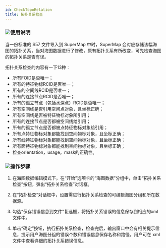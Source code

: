 ```yaml
---
id: CheckTopoRelation
title: 拓扑关系检查
---
```

### ![](../../../../img/read.gif)使用说明

当一份标准的 S57 文件导入到 SuperMap 中时，SuperMap
会对应存储该幅海图的拓扑关系，当对海图数据进行了修改，原有拓扑关系有所改变，可先检查海图的拓扑关系是否有误。

拓扑关系检查的内容有一下13种：

  * 所有FOID是否唯一；
  * 所有的特征物标RCID是否唯一；
  * 所有的空间线RCID是否唯一；
  * 所有的连接节点RCID是否唯一；
  * 所有的孤立节点（包括水深点）RCID是否唯一；
  * 所有空间线是否引用空间点对象，且坐标正确；
  * 所有空间线是否被特征物标对象所引用；
  * 所有的连接节点是否都被空间线给引用；
  * 所有的孤立节点是否都被点特征物标对象给引用；
  * 所有点特征物标对象都能找到空间物标对象，且坐标正确；
  * 所有线特征物标对象都能找到空间物标对象，且坐标正确；
  * 所有面特征物标对象都能找到空间物标对象，且坐标正确；
  * 检查orientation，usage，mask的正确性。

### ![](../../../../img/read.gif)操作步骤

  1. 在海图数据编辑模式下，在“开始”选项卡的“海图数据”分组中，单击“拓扑关系检查”按钮，弹出“拓扑关系检查”对话框。
  2. 在“拓扑检查”对话框中，设置需进行拓扑关系检查的可编辑海图分组和所在数据源。

  3. 勾选“保存错误信息到文件”复选框，将拓扑关系错误的信息保存到相应的xml文件中。
  4. 单击“确定”按钮，执行拓扑关系检查，检查完后，输出窗口中会有相关提示信息，提示用户海图分组的错误个数和错误信息保存名称和路径。用户可在 xml 文件中查看详细的拓扑关系错误信息。
